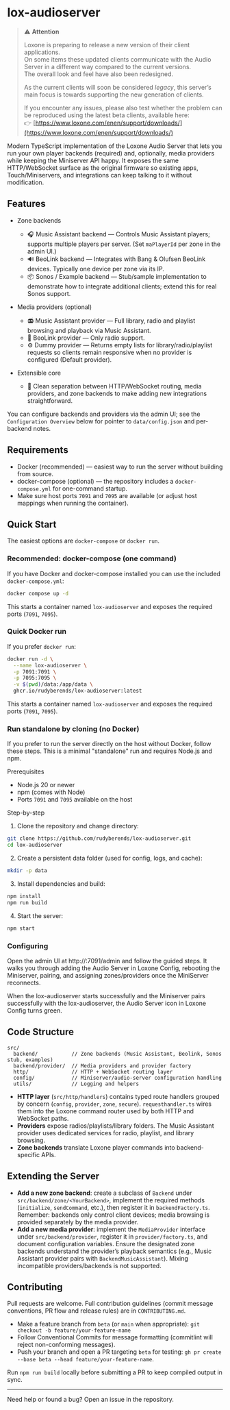# lox-audioserver

> ⚠️ **Attention**
>
> Loxone is preparing to release a new version of their client applications.  
> On some items these updated clients communicate with the Audio Server in a different way compared to the current versions.  
> The overall look and feel have also been redesigned.
>
> As the current clients will soon be considered *legacy*, this server’s main focus is towards supporting the new generation of clients.  
>
> If you encounter any issues, please also test whether the problem can be reproduced using the latest beta clients, available here:  
> 👉 [https://www.loxone.com/enen/support/downloads/](https://www.loxone.com/enen/support/downloads/)

Modern TypeScript implementation of the Loxone Audio Server that lets you run your own
player backends (required) and, optionally, media providers while keeping the Miniserver API
happy. It exposes the same HTTP/WebSocket surface as the original firmware so existing apps,
Touch/Miniservers, and integrations can keep talking to it without modification.

## Features

- Zone backends
  - 🎧 Music Assistant backend — Controls Music Assistant players; supports multiple players per server. (Set `maPlayerId` per zone in the admin UI.)
  - 🔊 BeoLink backend — Integrates with Bang & Olufsen BeoLink devices. Typically one device per zone via its IP.
  - 📦 Sonos / Example backend — Stub/sample implementation to demonstrate how to integrate additional clients; extend this for real Sonos support.

- Media providers (optional)
  - 📻 Music Assistant provider — Full library, radio and playlist browsing and playback via Music Assistant.
  - 🧪 BeoLink provider — Only radio support.
  - ⚙️ Dummy provider — Returns empty lists for library/radio/playlist requests so clients remain responsive when no provider is configured (Default provider).

- Extensible core
  - 🧩 Clean separation between HTTP/WebSocket routing, media providers, and zone backends to make adding new integrations straightforward.

You can configure backends and providers via the admin UI; see the `Configuration Overview` below for pointer to `data/config.json` and per-backend notes.

## Requirements

- Docker (recommended) — easiest way to run the server without building from source.
- docker-compose (optional) — the repository includes a `docker-compose.yml` for one-command startup.
- Make sure host ports `7091` and `7095` are available (or adjust host mappings when running the container).

## Quick Start

The easiest options are `docker-compose` or `docker run`.

### Recommended: docker-compose (one command)

If you have Docker and docker-compose installed you can use the included `docker-compose.yml`:

```bash
docker compose up -d
```

This starts a container named `lox-audioserver` and exposes the required ports (`7091`, `7095`).

### Quick Docker run

If you prefer `docker run`:

```bash
docker run -d \
  --name lox-audioserver \
  -p 7091:7091 \
  -p 7095:7095 \
  -v $(pwd)/data:/app/data \
  ghcr.io/rudyberends/lox-audioserver:latest
```

This starts a container named `lox-audioserver` and exposes the required ports (`7091`, `7095`).

### Run standalone by cloning (no Docker)

If you prefer to run the server directly on the host without Docker, follow these steps. This is a minimal "standalone" run and requires Node.js and npm.

Prerequisites

- Node.js 20 or newer
- npm (comes with Node)
- Ports `7091` and `7095` available on the host

Step-by-step

1. Clone the repository and change directory:

```bash
git clone https://github.com/rudyberends/lox-audioserver.git
cd lox-audioserver
```

2. Create a persistent data folder (used for config, logs, and cache):

```bash
mkdir -p data
```

3. Install dependencies and build:

```bash
npm install
npm run build
```

4. Start the server:

```bash
npm start
```

### Configuring

Open the admin UI at http://<lox-audioserver-ip>:7091/admin and follow the guided steps. It walks you through adding the Audio Server in Loxone Config, rebooting the Miniserver, pairing, and assigning zones/providers once the MiniServer reconnects.

When the lox-audioserver starts successfully and the Miniserver pairs successfully with the lox-audioserver, the Audio Server icon in Loxone Config turns green.

## Code Structure

```
src/
  backend/           // Zone backends (Music Assistant, Beolink, Sonos stub, examples)
  backend/provider/  // Media providers and provider factory
  http/              // HTTP + WebSocket routing layer
  config/            // Miniserver/audio-server configuration handling
  utils/             // Logging and helpers
```

- **HTTP layer** (`src/http/handlers`) contains typed route handlers grouped by concern
  (`config`, `provider`, `zone`, `secure`). `requesthandler.ts` wires them into the Loxone
  command router used by both HTTP and WebSocket paths.
- **Providers** expose radios/playlists/library folders. The Music Assistant provider uses
  dedicated services for radio, playlist, and library browsing.
- **Zone backends** translate Loxone player commands into backend-specific APIs.

## Extending the Server

- **Add a new zone backend**: create a subclass of `Backend` under
  `src/backend/zone/<YourBackend>`, implement the required methods (`initialize`,
  `sendCommand`, etc.), then register it in `backendFactory.ts`. Remember: backends only control
  client devices; media browsing is provided separately by the media provider.
- **Add a new media provider**: implement the `MediaProvider` interface under
  `src/backend/provider`, register it in `provider/factory.ts`, and document configuration
  variables. Ensure the designated zone backends understand the provider’s playback semantics
  (e.g., Music Assistant provider pairs with `BackendMusicAssistant`). Mixing incompatible
  providers/backends is not supported.

## Contributing

Pull requests are welcome. Full contribution guidelines (commit message conventions, PR flow and release rules) are in `CONTRIBUTING.md`.

- Make a feature branch from `beta` (or `main` when appropriate):
  `git checkout -b feature/your-feature-name`
- Follow Conventional Commits for message formatting (commitlint will reject non-conforming messages).
- Push your branch and open a PR targeting `beta` for testing: `gh pr create --base beta --head feature/your-feature-name`.

Run `npm run build` locally before submitting a PR to keep compiled output in sync.

---

Need help or found a bug? Open an issue in the repository.

